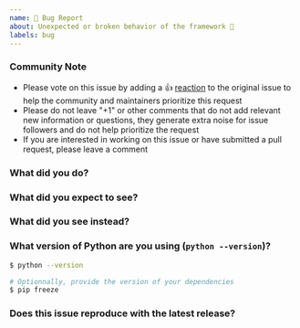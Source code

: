 ```yaml
---
name: 🐛 Bug Report
about: Unexpected or broken behavior of the framework 🤔
labels: bug
---
```


<!--- Please keep this note for the community --->

### Community Note

- Please vote on this issue by adding a 👍 [reaction](https://blog.github.com/2016-03-10-add-reactions-to-pull-requests-issues-and-comments/) to the original issue to help the community and maintainers prioritize this request
- Please do not leave "+1" or other comments that do not add relevant new information or questions, they generate extra noise for issue followers and do not help prioritize the request
- If you are interested in working on this issue or have submitted a pull request, please leave a comment

<!--- Thank you for keeping this note for the community --->


### What did you do?

### What did you expect to see?

### What did you see instead?

### What version of Python are you using (`python --version`)?

```sh
$ python --version

# Optionnally, provide the version of your dependencies
$ pip freeze
```

### Does this issue reproduce with the latest release?
